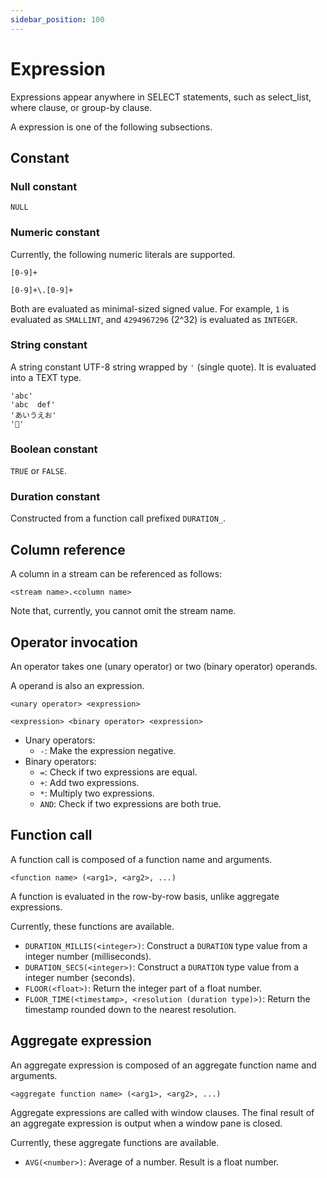 ```yaml
---
sidebar_position: 100
---
```


# Expression

Expressions appear anywhere in SELECT statements, such as select_list, where clause, or group-by clause.

A expression is one of the following subsections.

## Constant

### Null constant

```text title="Null constant literal"
NULL
```

### Numeric constant

Currently, the following numeric literals are supported.

```text title="Integer constant literal"
[0-9]+
```

```text title="Float constant literal"
[0-9]+\.[0-9]+
```

Both are evaluated as minimal-sized signed value.
For example, `1` is evaluated as `SMALLINT`, and `4294967296` (2^32) is evaluated as `INTEGER`.

### String constant

A string constant UTF-8 string wrapped by `'` (single quote). It is evaluated into a TEXT type.

```text title="String constant literal examples"
'abc'
'abc  def'
'あいうえお'
'🍣'
```

### Boolean constant

`TRUE` or `FALSE`.

### Duration constant

Constructed from a function call prefixed `DURATION_`.

## Column reference

A column in a stream can be referenced as follows:

```text title="Column reference"
<stream name>.<column name>
```

Note that, currently, you cannot omit the stream name.

## Operator invocation

An operator takes one (unary operator) or two (binary operator) operands.

A operand is also an expression.

```text title="Unary operator"
<unary operator> <expression>
```

```text title="Binary operator"
<expression> <binary operator> <expression>
```

- Unary operators:
  - `-`: Make the expression negative.
- Binary operators:
  - `=`: Check if two expressions are equal.
  - `+`: Add two expressions.
  - `*`: Multiply two expressions.
  - `AND`: Check if two expressions are both true.

## Function call

A function call is composed of a function name and arguments.

```text title="Function call"
<function name> (<arg1>, <arg2>, ...)
```

A function is evaluated in the row-by-row basis, unlike aggregate expressions.

Currently, these functions are available.

- `DURATION_MILLIS(<integer>)`: Construct a `DURATION` type value from a integer number (milliseconds).
- `DURATION_SECS(<integer>)`: Construct a `DURATION` type value from a integer number (seconds).
- `FLOOR(<float>)`: Return the integer part of a float number.
- `FLOOR_TIME(<timestamp>, <resolution (duration type)>)`: Return the timestamp rounded down to the nearest resolution.

## Aggregate expression

An aggregate expression is composed of an aggregate function name and arguments.

```text title="Aggregate expression"
<aggregate function name> (<arg1>, <arg2>, ...)
```

Aggregate expressions are called with window clauses.
The final result of an aggregate expression is output when a window pane is closed.

Currently, these aggregate functions are available.

- `AVG(<number>)`: Average of a number. Result is a float number.
